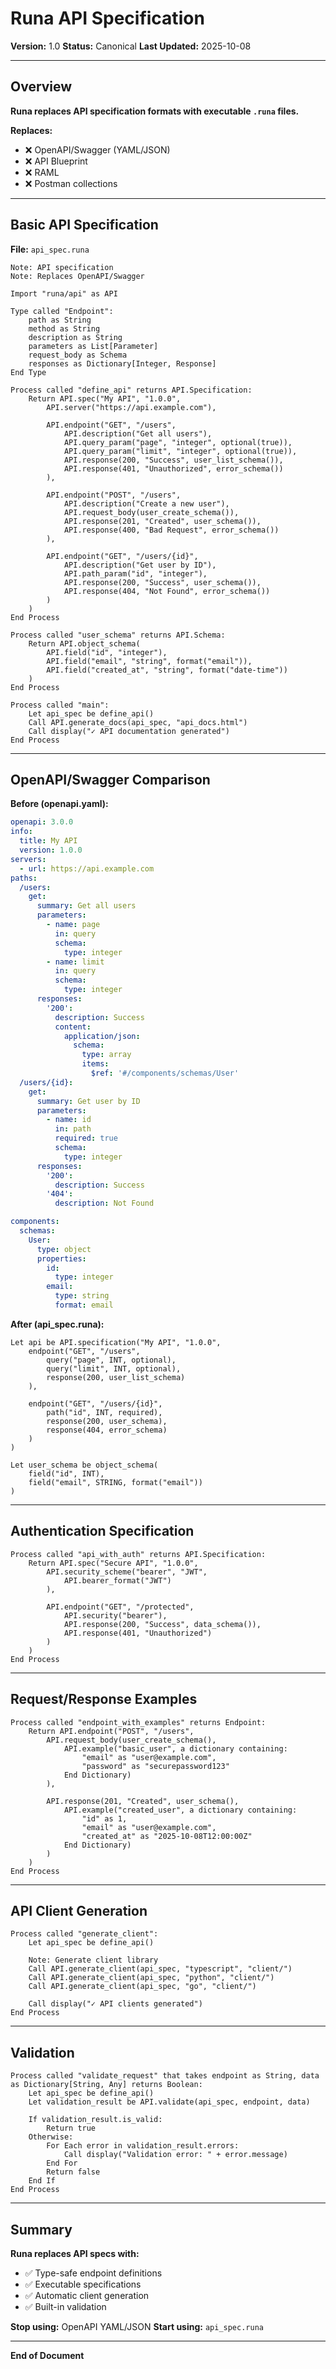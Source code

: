 # Runa API Specification

**Version:** 1.0
**Status:** Canonical
**Last Updated:** 2025-10-08

---

## Overview

**Runa replaces API specification formats with executable `.runa` files.**

**Replaces:**
- ❌ OpenAPI/Swagger (YAML/JSON)
- ❌ API Blueprint
- ❌ RAML
- ❌ Postman collections

---

## Basic API Specification

**File:** `api_spec.runa`

```runa
Note: API specification
Note: Replaces OpenAPI/Swagger

Import "runa/api" as API

Type called "Endpoint":
    path as String
    method as String
    description as String
    parameters as List[Parameter]
    request_body as Schema
    responses as Dictionary[Integer, Response]
End Type

Process called "define_api" returns API.Specification:
    Return API.spec("My API", "1.0.0",
        API.server("https://api.example.com"),

        API.endpoint("GET", "/users",
            API.description("Get all users"),
            API.query_param("page", "integer", optional(true)),
            API.query_param("limit", "integer", optional(true)),
            API.response(200, "Success", user_list_schema()),
            API.response(401, "Unauthorized", error_schema())
        ),

        API.endpoint("POST", "/users",
            API.description("Create a new user"),
            API.request_body(user_create_schema()),
            API.response(201, "Created", user_schema()),
            API.response(400, "Bad Request", error_schema())
        ),

        API.endpoint("GET", "/users/{id}",
            API.description("Get user by ID"),
            API.path_param("id", "integer"),
            API.response(200, "Success", user_schema()),
            API.response(404, "Not Found", error_schema())
        )
    )
End Process

Process called "user_schema" returns API.Schema:
    Return API.object_schema(
        API.field("id", "integer"),
        API.field("email", "string", format("email")),
        API.field("created_at", "string", format("date-time"))
    )
End Process

Process called "main":
    Let api_spec be define_api()
    Call API.generate_docs(api_spec, "api_docs.html")
    Call display("✓ API documentation generated")
End Process
```

---

## OpenAPI/Swagger Comparison

**Before (openapi.yaml):**
```yaml
openapi: 3.0.0
info:
  title: My API
  version: 1.0.0
servers:
  - url: https://api.example.com
paths:
  /users:
    get:
      summary: Get all users
      parameters:
        - name: page
          in: query
          schema:
            type: integer
        - name: limit
          in: query
          schema:
            type: integer
      responses:
        '200':
          description: Success
          content:
            application/json:
              schema:
                type: array
                items:
                  $ref: '#/components/schemas/User'
  /users/{id}:
    get:
      summary: Get user by ID
      parameters:
        - name: id
          in: path
          required: true
          schema:
            type: integer
      responses:
        '200':
          description: Success
        '404':
          description: Not Found

components:
  schemas:
    User:
      type: object
      properties:
        id:
          type: integer
        email:
          type: string
          format: email
```

**After (api_spec.runa):**
```runa
Let api be API.specification("My API", "1.0.0",
    endpoint("GET", "/users",
        query("page", INT, optional),
        query("limit", INT, optional),
        response(200, user_list_schema)
    ),

    endpoint("GET", "/users/{id}",
        path("id", INT, required),
        response(200, user_schema),
        response(404, error_schema)
    )
)

Let user_schema be object_schema(
    field("id", INT),
    field("email", STRING, format("email"))
)
```

---

## Authentication Specification

```runa
Process called "api_with_auth" returns API.Specification:
    Return API.spec("Secure API", "1.0.0",
        API.security_scheme("bearer", "JWT",
            API.bearer_format("JWT")
        ),

        API.endpoint("GET", "/protected",
            API.security("bearer"),
            API.response(200, "Success", data_schema()),
            API.response(401, "Unauthorized")
        )
    )
End Process
```

---

## Request/Response Examples

```runa
Process called "endpoint_with_examples" returns Endpoint:
    Return API.endpoint("POST", "/users",
        API.request_body(user_create_schema(),
            API.example("basic_user", a dictionary containing:
                "email" as "user@example.com",
                "password" as "securepassword123"
            End Dictionary)
        ),

        API.response(201, "Created", user_schema(),
            API.example("created_user", a dictionary containing:
                "id" as 1,
                "email" as "user@example.com",
                "created_at" as "2025-10-08T12:00:00Z"
            End Dictionary)
        )
    )
End Process
```

---

## API Client Generation

```runa
Process called "generate_client":
    Let api_spec be define_api()

    Note: Generate client library
    Call API.generate_client(api_spec, "typescript", "client/")
    Call API.generate_client(api_spec, "python", "client/")
    Call API.generate_client(api_spec, "go", "client/")

    Call display("✓ API clients generated")
End Process
```

---

## Validation

```runa
Process called "validate_request" that takes endpoint as String, data as Dictionary[String, Any] returns Boolean:
    Let api_spec be define_api()
    Let validation_result be API.validate(api_spec, endpoint, data)

    If validation_result.is_valid:
        Return true
    Otherwise:
        For Each error in validation_result.errors:
            Call display("Validation error: " + error.message)
        End For
        Return false
    End If
End Process
```

---

## Summary

**Runa replaces API specs with:**
- ✅ Type-safe endpoint definitions
- ✅ Executable specifications
- ✅ Automatic client generation
- ✅ Built-in validation

**Stop using:** OpenAPI YAML/JSON
**Start using:** `api_spec.runa`

---

**End of Document**

